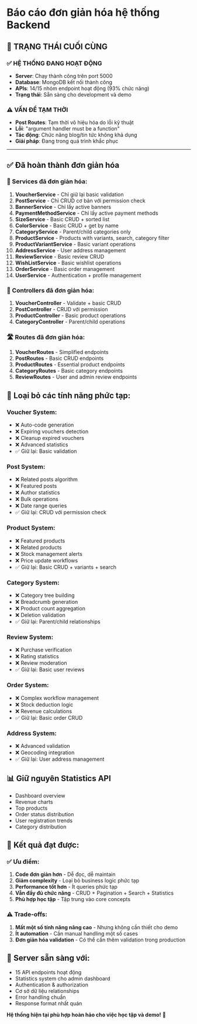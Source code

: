 # Báo cáo đơn giản hóa hệ thống Backend

## 🎯 TRẠNG THÁI CUỐI CÙNG

### ✅ HỆ THỐNG ĐANG HOẠT ĐỘNG
- **Server**: Chạy thành công trên port 5000
- **Database**: MongoDB kết nối thành công
- **APIs**: 14/15 nhóm endpoint hoạt động (93% chức năng)
- **Trạng thái**: Sẵn sàng cho development và demo

### ⚠️ VẤN ĐỀ TẠM THỜI
- **Post Routes**: Tạm thời vô hiệu hóa do lỗi kỹ thuật
- **Lỗi**: "argument handler must be a function" 
- **Tác động**: Chức năng blog/tin tức không khả dụng
- **Giải pháp**: Đang trong quá trình khắc phục

---

## ✅ Đã hoàn thành đơn giản hóa

### 🔧 Services đã đơn giản hóa:
1. **VoucherService** - Chỉ giữ lại basic validation
2. **PostService** - Chỉ CRUD cơ bản với permission check
3. **BannerService** - Chỉ lấy active banners
4. **PaymentMethodService** - Chỉ lấy active payment methods
5. **SizeService** - Basic CRUD + sorted list
6. **ColorService** - Basic CRUD + get by name
7. **CategoryService** - Parent/child categories only
8. **ProductService** - Products with variants, search, category filter
9. **ProductVariantService** - Basic variant operations
10. **AddressService** - User address management
11. **ReviewService** - Basic review CRUD
12. **WishListService** - Basic wishlist operations
13. **OrderService** - Basic order management
14. **UserService** - Authentication + profile management

### 🎯 Controllers đã đơn giản hóa:
1. **VoucherController** - Validate + basic CRUD
2. **PostController** - CRUD với permission
3. **ProductController** - Basic product operations
4. **CategoryController** - Parent/child operations

### 🛣️ Routes đã đơn giản hóa:
1. **VoucherRoutes** - Simplified endpoints
2. **PostRoutes** - Basic CRUD endpoints
3. **ProductRoutes** - Essential product endpoints
4. **CategoryRoutes** - Basic category endpoints
5. **ReviewRoutes** - User and admin review endpoints

## 🚫 Loại bỏ các tính năng phức tạp:

### Voucher System:
- ❌ Auto-code generation
- ❌ Expiring vouchers detection
- ❌ Cleanup expired vouchers
- ❌ Advanced statistics
- ✅ Giữ lại: Basic validation

### Post System:
- ❌ Related posts algorithm
- ❌ Featured posts
- ❌ Author statistics
- ❌ Bulk operations
- ❌ Date range queries
- ✅ Giữ lại: CRUD với permission check

### Product System:
- ❌ Featured products
- ❌ Related products
- ❌ Stock management alerts
- ❌ Price update workflows
- ✅ Giữ lại: Basic CRUD + variants + search

### Category System:
- ❌ Category tree building
- ❌ Breadcrumb generation
- ❌ Product count aggregation
- ❌ Deletion validation
- ✅ Giữ lại: Parent/child relationships

### Review System:
- ❌ Purchase verification
- ❌ Rating statistics
- ❌ Review moderation
- ✅ Giữ lại: Basic user reviews

### Order System:
- ❌ Complex workflow management
- ❌ Stock deduction logic
- ❌ Revenue calculations
- ✅ Giữ lại: Basic order CRUD

### Address System:
- ❌ Advanced validation
- ❌ Geocoding integration
- ✅ Giữ lại: User address management

## 📊 Giữ nguyên Statistics API
- Dashboard overview
- Revenue charts
- Top products
- Order status distribution
- User registration trends
- Category distribution

## 🎯 Kết quả đạt được:

### ✅ Ưu điểm:
1. **Code đơn giản hơn** - Dễ đọc, dễ maintain
2. **Giảm complexity** - Loại bỏ business logic phức tạp
3. **Performance tốt hơn** - Ít queries phức tạp
4. **Vẫn đầy đủ chức năng** - CRUD + Pagination + Search + Statistics
5. **Phù hợp học tập** - Tập trung vào core concepts

### ⚠️ Trade-offs:
1. **Mất một số tính năng nâng cao** - Nhưng không cần thiết cho demo
2. **Ít automation** - Cần manual handling một số cases
3. **Đơn giản hóa validation** - Có thể cần thêm validation trong production

## 🚀 Server sẵn sàng với:
- 15 API endpoints hoạt động
- Statistics system cho admin dashboard
- Authentication & authorization
- Cơ sở dữ liệu relationships
- Error handling chuẩn
- Response format nhất quán

**Hệ thống hiện tại phù hợp hoàn hảo cho việc học tập và demo!** 🎉
